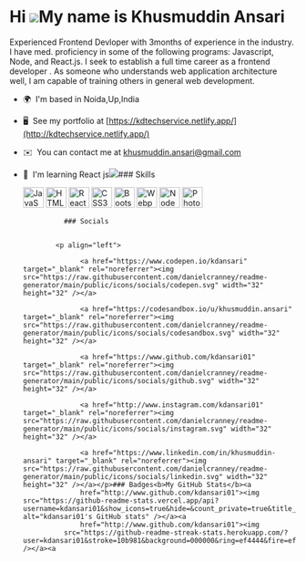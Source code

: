 Hi ![](https://user-images.githubusercontent.com/18350557/176309783-0785949b-9127-417c-8b55-ab5a4333674e.gif)My name is Khusmuddin Ansari
=========================================================================================================================================

Experienced Frontend Devloper with 3months of experience in the industry. I have med. proficiency in some of the following programs: Javascript, Node, and React.js. I seek to establish a full time career as a frontend developer . As someone who understands web application architecture well, I am capable of training others in general web development.

*   🌍  I'm based in Noida,Up,India
*   🖥️  See my portfolio at [https://kdtechservice.netlify.app/](http://kdtechservice.netlify.app/)
*   ✉️  You can contact me at [khusmuddin.ansari@gmail.com](mailto:khusmuddin.ansari@gmail.com)
*   🧠  I'm learning React js<a href="https://www.github.com/kdansari01" target="_blank" rel="noreferrer"><img
                  src="https://img.shields.io/github/followers/kdansari01?logo=github&style=for-the-badge&color=ffffff&labelColor=000000" /></a>### Skills<p align="left">
                                <a href="https://developer.mozilla.org/en-US/docs/Web/JavaScript" target="_blank" rel="noreferrer"><img src="https://raw.githubusercontent.com/danielcranney/readme-generator/main/public/icons/skills/javascript-colored.svg" width="36" height="36" alt="JavaScript" /></a>
                                <a href="https://developer.mozilla.org/en-US/docs/Glossary/HTML5" target="_blank" rel="noreferrer"><img src="https://raw.githubusercontent.com/danielcranney/readme-generator/main/public/icons/skills/html5-colored.svg" width="36" height="36" alt="HTML5" /></a>
                                <a href="https://reactjs.org/" target="_blank" rel="noreferrer"><img src="https://raw.githubusercontent.com/danielcranney/readme-generator/main/public/icons/skills/react-colored.svg" width="36" height="36" alt="React" /></a>
                                <a href="https://www.w3.org/TR/CSS/#css" target="_blank" rel="noreferrer"><img src="https://raw.githubusercontent.com/danielcranney/readme-generator/main/public/icons/skills/css3-colored.svg" width="36" height="36" alt="CSS3" /></a>
                                <a href="https://getbootstrap.com/" target="_blank" rel="noreferrer"><img src="https://raw.githubusercontent.com/danielcranney/readme-generator/main/public/icons/skills/bootstrap-colored.svg" width="36" height="36" alt="Bootstrap" /></a>
                                <a href="https://webpack.js.org/" target="_blank" rel="noreferrer"><img src="https://raw.githubusercontent.com/danielcranney/readme-generator/main/public/icons/skills/webpack-colored.svg" width="36" height="36" alt="Webpack" /></a>
                                <a href="https://nodejs.org/en/" target="_blank" rel="noreferrer"><img src="https://raw.githubusercontent.com/danielcranney/readme-generator/main/public/icons/skills/nodejs-colored.svg" width="36" height="36" alt="NodeJS" /></a>
                                <a href="https://www.adobe.com/uk/products/photoshop.html" target="_blank" rel="noreferrer"><img src="https://raw.githubusercontent.com/danielcranney/readme-generator/main/public/icons/skills/photoshop-colored.svg" width="36" height="36" alt="Photoshop" /></a>
                    </p>
                    
                  ### Socials
                  
                  
                <p align="left">
                          
                      <a href="https://www.codepen.io/kdansari" target="_blank" rel="noreferrer"><img src="https://raw.githubusercontent.com/danielcranney/readme-generator/main/public/icons/socials/codepen.svg" width="32" height="32" /></a>
                          
                      <a href="https://codesandbox.io/u/khusmuddin.ansari" target="_blank" rel="noreferrer"><img src="https://raw.githubusercontent.com/danielcranney/readme-generator/main/public/icons/socials/codesandbox.svg" width="32" height="32" /></a>
                          
                      <a href="https://www.github.com/kdansari01" target="_blank" rel="noreferrer"><img src="https://raw.githubusercontent.com/danielcranney/readme-generator/main/public/icons/socials/github.svg" width="32" height="32" /></a>
                          
                      <a href="http://www.instagram.com/kdansari01" target="_blank" rel="noreferrer"><img src="https://raw.githubusercontent.com/danielcranney/readme-generator/main/public/icons/socials/instagram.svg" width="32" height="32" /></a>
                          
                      <a href="https://www.linkedin.com/in/khusmuddin-ansari" target="_blank" rel="noreferrer"><img src="https://raw.githubusercontent.com/danielcranney/readme-generator/main/public/icons/socials/linkedin.svg" width="32" height="32" /></a></p>### Badges<b>My GitHub Stats</b><a
                      href="http://www.github.com/kdansari01"><img src="https://github-readme-stats.vercel.app/api?username=kdansari01&show_icons=true&hide=&count_private=true&title_color=ef4444&text_color=10b981&icon_color=ffffff&bg_color=000000&hide_border=true&show_icons=true" alt="kdansari01's GitHub stats" /></a><a
                      href="http://www.github.com/kdansari01"><img
                  src="https://github-readme-streak-stats.herokuapp.com/?user=kdansari01&stroke=10b981&background=000000&ring=ef4444&fire=ef4444&currStreakNum=10b981&currStreakLabel=ef4444&sideNums=10b981&sideLabels=10b981&dates=10b981&hide_border=true" /></a><a
                    
